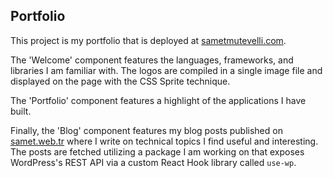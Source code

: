 ## Portfolio

This project is my portfolio that is deployed at [sametmutevelli.com](https://sametmutevelli.com "Samet Mutevelli's Portfolio").

The 'Welcome' component features the languages, frameworks, and libraries I am familiar with. The logos are compiled in a single image file and displayed on the page with the CSS Sprite technique.

The 'Portfolio' component features a highlight of the applications I have built.

Finally, the 'Blog' component features my blog posts published on [samet.web.tr](https://samet.web.tr "Samet Mutevelli's Personal Blog") where I write on technical topics I find useful and interesting. The posts are fetched utilizing a package I am working on that exposes WordPress's REST API via a custom React Hook library called `use-wp`.
